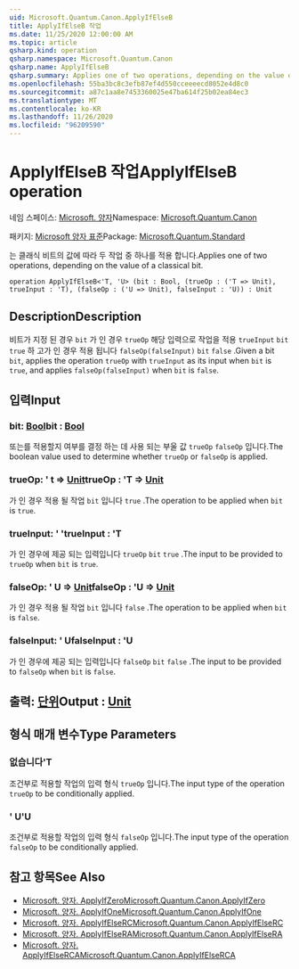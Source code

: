 ```yaml
---
uid: Microsoft.Quantum.Canon.ApplyIfElseB
title: ApplyIfElseB 작업
ms.date: 11/25/2020 12:00:00 AM
ms.topic: article
qsharp.kind: operation
qsharp.namespace: Microsoft.Quantum.Canon
qsharp.name: ApplyIfElseB
qsharp.summary: Applies one of two operations, depending on the value of a classical bit.
ms.openlocfilehash: 55ba3bc8c3efb87ef4d550cceeeecd8052e4d8c0
ms.sourcegitcommit: a87c1aa8e7453360025e47ba614f25b02ea84ec3
ms.translationtype: MT
ms.contentlocale: ko-KR
ms.lasthandoff: 11/26/2020
ms.locfileid: "96209590"
---
```

# <a name="applyifelseb-operation"></a><span data-ttu-id="5c348-102">ApplyIfElseB 작업</span><span class="sxs-lookup"><span data-stu-id="5c348-102">ApplyIfElseB operation</span></span>

<span data-ttu-id="5c348-103">네임 스페이스: [Microsoft. 양자](xref:Microsoft.Quantum.Canon)</span><span class="sxs-lookup"><span data-stu-id="5c348-103">Namespace: [Microsoft.Quantum.Canon](xref:Microsoft.Quantum.Canon)</span></span>

<span data-ttu-id="5c348-104">패키지: [Microsoft 양자 표준](https://nuget.org/packages/Microsoft.Quantum.Standard)</span><span class="sxs-lookup"><span data-stu-id="5c348-104">Package: [Microsoft.Quantum.Standard](https://nuget.org/packages/Microsoft.Quantum.Standard)</span></span>


<span data-ttu-id="5c348-105">는 클래식 비트의 값에 따라 두 작업 중 하나를 적용 합니다.</span><span class="sxs-lookup"><span data-stu-id="5c348-105">Applies one of two operations, depending on the value of a classical bit.</span></span>

```qsharp
operation ApplyIfElseB<'T, 'U> (bit : Bool, (trueOp : ('T => Unit), trueInput : 'T), (falseOp : ('U => Unit), falseInput : 'U)) : Unit
```


## <a name="description"></a><span data-ttu-id="5c348-106">Description</span><span class="sxs-lookup"><span data-stu-id="5c348-106">Description</span></span>

<span data-ttu-id="5c348-107">비트가 지정 된 경우 `bit` 가 인 경우 `trueOp` 해당 입력으로 작업을 적용 `trueInput` `bit` `true` 하 고가 인 경우 적용 됩니다 `falseOp(falseInput)` `bit` `false` .</span><span class="sxs-lookup"><span data-stu-id="5c348-107">Given a bit `bit`, applies the operation `trueOp` with `trueInput` as its input when `bit` is `true`, and applies `falseOp(falseInput)` when `bit` is `false`.</span></span>

## <a name="input"></a><span data-ttu-id="5c348-108">입력</span><span class="sxs-lookup"><span data-stu-id="5c348-108">Input</span></span>

### <a name="bit--bool"></a><span data-ttu-id="5c348-109">bit: [Bool](xref:microsoft.quantum.lang-ref.bool)</span><span class="sxs-lookup"><span data-stu-id="5c348-109">bit : [Bool](xref:microsoft.quantum.lang-ref.bool)</span></span>

<span data-ttu-id="5c348-110">또는를 적용할지 여부를 결정 하는 데 사용 되는 부울 값 `trueOp` `falseOp` 입니다.</span><span class="sxs-lookup"><span data-stu-id="5c348-110">The boolean value used to determine whether `trueOp` or `falseOp` is applied.</span></span>


### <a name="trueop--t--unit"></a><span data-ttu-id="5c348-111">trueOp: ' t => [Unit](xref:microsoft.quantum.lang-ref.unit)</span><span class="sxs-lookup"><span data-stu-id="5c348-111">trueOp : 'T => [Unit](xref:microsoft.quantum.lang-ref.unit)</span></span> 

<span data-ttu-id="5c348-112">가 인 경우 적용 될 작업 `bit` 입니다 `true` .</span><span class="sxs-lookup"><span data-stu-id="5c348-112">The operation to be applied when `bit` is `true`.</span></span>


### <a name="trueinput--t"></a><span data-ttu-id="5c348-113">trueInput: ' '</span><span class="sxs-lookup"><span data-stu-id="5c348-113">trueInput : 'T</span></span>

<span data-ttu-id="5c348-114">가 인 경우에 제공 되는 입력입니다 `trueOp` `bit` `true` .</span><span class="sxs-lookup"><span data-stu-id="5c348-114">The input to be provided to `trueOp` when `bit` is `true`.</span></span>


### <a name="falseop--u--unit"></a><span data-ttu-id="5c348-115">falseOp: ' U => [Unit](xref:microsoft.quantum.lang-ref.unit)</span><span class="sxs-lookup"><span data-stu-id="5c348-115">falseOp : 'U => [Unit](xref:microsoft.quantum.lang-ref.unit)</span></span> 

<span data-ttu-id="5c348-116">가 인 경우 적용 될 작업 `bit` 입니다 `false` .</span><span class="sxs-lookup"><span data-stu-id="5c348-116">The operation to be applied when `bit` is `false`.</span></span>


### <a name="falseinput--u"></a><span data-ttu-id="5c348-117">falseInput: ' U</span><span class="sxs-lookup"><span data-stu-id="5c348-117">falseInput : 'U</span></span>

<span data-ttu-id="5c348-118">가 인 경우에 제공 되는 입력입니다 `falseOp` `bit` `false` .</span><span class="sxs-lookup"><span data-stu-id="5c348-118">The input to be provided to `falseOp` when `bit` is `false`.</span></span>



## <a name="output--unit"></a><span data-ttu-id="5c348-119">출력: [단위](xref:microsoft.quantum.lang-ref.unit)</span><span class="sxs-lookup"><span data-stu-id="5c348-119">Output : [Unit](xref:microsoft.quantum.lang-ref.unit)</span></span>



## <a name="type-parameters"></a><span data-ttu-id="5c348-120">형식 매개 변수</span><span class="sxs-lookup"><span data-stu-id="5c348-120">Type Parameters</span></span>

### <a name="t"></a><span data-ttu-id="5c348-121">없습니다</span><span class="sxs-lookup"><span data-stu-id="5c348-121">'T</span></span>

<span data-ttu-id="5c348-122">조건부로 적용할 작업의 입력 형식 `trueOp` 입니다.</span><span class="sxs-lookup"><span data-stu-id="5c348-122">The input type of the operation `trueOp` to be conditionally applied.</span></span>
### <a name="u"></a><span data-ttu-id="5c348-123">' U</span><span class="sxs-lookup"><span data-stu-id="5c348-123">'U</span></span>

<span data-ttu-id="5c348-124">조건부로 적용할 작업의 입력 형식 `falseOp` 입니다.</span><span class="sxs-lookup"><span data-stu-id="5c348-124">The input type of the operation `falseOp` to be conditionally applied.</span></span>

## <a name="see-also"></a><span data-ttu-id="5c348-125">참고 항목</span><span class="sxs-lookup"><span data-stu-id="5c348-125">See Also</span></span>

- [<span data-ttu-id="5c348-126">Microsoft. 양자. ApplyIfZero</span><span class="sxs-lookup"><span data-stu-id="5c348-126">Microsoft.Quantum.Canon.ApplyIfZero</span></span>](xref:Microsoft.Quantum.Canon.ApplyIfZero)
- [<span data-ttu-id="5c348-127">Microsoft. 양자. ApplyIfOne</span><span class="sxs-lookup"><span data-stu-id="5c348-127">Microsoft.Quantum.Canon.ApplyIfOne</span></span>](xref:Microsoft.Quantum.Canon.ApplyIfOne)
- [<span data-ttu-id="5c348-128">Microsoft. 양자. ApplyIfElseRC</span><span class="sxs-lookup"><span data-stu-id="5c348-128">Microsoft.Quantum.Canon.ApplyIfElseRC</span></span>](xref:Microsoft.Quantum.Canon.ApplyIfElseRC)
- [<span data-ttu-id="5c348-129">Microsoft. 양자. ApplyIfElseRA</span><span class="sxs-lookup"><span data-stu-id="5c348-129">Microsoft.Quantum.Canon.ApplyIfElseRA</span></span>](xref:Microsoft.Quantum.Canon.ApplyIfElseRA)
- [<span data-ttu-id="5c348-130">Microsoft. 양자. ApplyIfElseRCA</span><span class="sxs-lookup"><span data-stu-id="5c348-130">Microsoft.Quantum.Canon.ApplyIfElseRCA</span></span>](xref:Microsoft.Quantum.Canon.ApplyIfElseRCA)